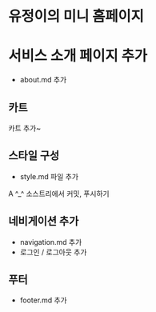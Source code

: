 #  유정이의 미니 홈페이지 

# 서비스 소개 페이지 추가
- about.md 추가
## 카트
카트 추가~ 

## 스타일 구성
- style.md 파일 추가

A
^_^
소스트리에서 커밋, 푸시하기

## 네비게이션 추가

- navigation.md 추가
- 로그인 / 로그아웃 추가

## 푸터

- footer.md 추가